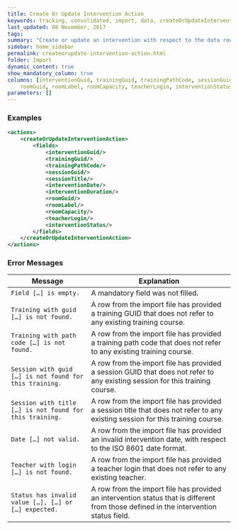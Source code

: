 ```yaml
---
title: Create Or Update Intervention Action
keywords: tracking, consolidated, import, data, createOrUpdateInterventionAction
last_updated: 08 November, 2017
tags:
summary: "Create or update an intervention with respect to the data row from the import file."
sidebar: home_sidebar
permalink: createorupdate-intervention-action.html
folder: Import
dynamic_content: true
show_mandatory_column: true
columns: [interventionGuid, trainingGuid, trainingPathCode, sessionGuid, sessionTitle, interventionDate, interventionDuration, 
    roomGuid, roomLabel, roomCapacity, teacherLogin, interventionStatus, ignoredColumn]
parameters: []
---
```


### Examples

```xml 
<actions>
	<createOrUpdateInterventionAction>
		<fields>
			<interventionGuid/>
			<trainingGuid/>
			<trainingPathCode/>
			<sessionGuid/>
			<sessionTitle/>
			<interventionDate/>
			<interventionDuration/>
			<roomGuid/>
			<roomLabel/>
			<roomCapacity/>
			<teacherLogin/>
			<interventionStatus/>
		</fields>
	</createOrUpdateInterventionAction>
</actions>
```

### Error Messages

Message | Explanation
---- | ----
`Field […] is empty.` |	A mandatory field was not filled.
`Training with guid […] is not found.` | A row from the import file has provided a training GUID that does not refer to any existing training course.
`Training with path code […] is not found.` | A row from the import file has provided a training path code that does not refer to any existing training course.
`Session with guid […] is not found for this training.` | A row from the import file has provided a session GUID that does not refer to any existing session for this training course.
`Session with title […] is not found for this training.` | A row from the import file has provided a session title that does not refer to any existing session for this training course.
`Date […] not valid.` |	A row from the import file has provided an invalid intervention date, with respect to the ISO 8601 date format.
`Teacher with login […] is not found.` | A row from the import file has provided a teacher login that does not refer to any existing teacher.
`Status has invalid value […], […] or […] expected.` | A row from the import file has provided an intervention status that is different from those defined in the intervention status field.